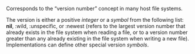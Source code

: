  

Corresponds to the “version number” concept in many host file systems. 

The version is either a positive *integer* or a *symbol* from the following list: **nil**, :wild, :unspecific, or :newest (refers to the largest version number that already exists in the file system when reading a file, or to a version number greater than any already existing in the file system when writing a new file). Implementations can define other special version *symbols*. 

